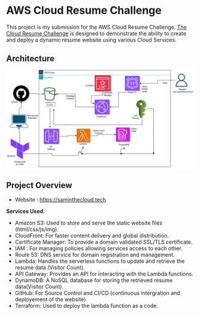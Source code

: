 # AWS Cloud Resume Challenge
This project is my submission for the AWS Cloud Resume Challenge. 
[The Cloud Resume Challenge](https://cloudresumechallenge.dev/docs/the-challenge/aws/) is designed to demonstrate the ability to create and deploy a dynamic resume website using various Cloud Services.

## Architecture
![Architecture](https://github.com/Sam-inthecloud/aws-cloud-resume-challenge/blob/main/AWS%20Cloud%20Resume%20Map.png?raw=true)

## Project Overview
- Website : https://saminthecloud.tech

**Services Used**:
- Amazon S3: Used to store and serve the static website files (html/css/js/img).
- CloudFront: For faster content delivery and global distribution.
- Certificate Manager: To provide a domain validated SSL/TLS certificate.
- IAM : For managing policies allowing services access to each other.
- Route 53: DNS service for domain registration and management.
- Lambda: Handles the serverless functions to update and retrieve the resume data (Visitor Count).
- API Gateway: Provides an API for interacting with the Lambda functions.
- DynamoDB: A NoSQL database for storing the retrieved resume data(Visitor Count).
- GitHub: For Source Control and CI/CD (continuous intergration and deployement of the website)
- Terraform: Used to deploy the lambda function as a code.

